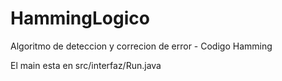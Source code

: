 # HammingLogico
Algoritmo de deteccion y correcion de error - Codigo Hamming

El main esta en src/interfaz/Run.java
